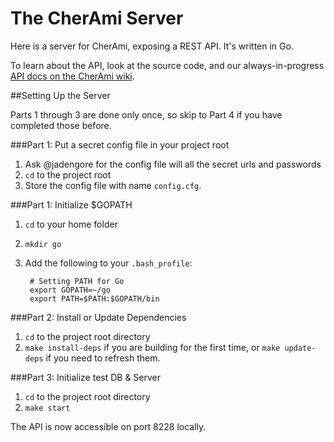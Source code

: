 # The CherAmi Server

Here is a server for CherAmi, exposing a REST API.  It's written in Go.

To learn about the API, look at the source code, and our always-in-progress [API docs on the CherAmi wiki](https://github.com/rtoal/cher-ami/wiki/API-Documentation).

##Setting Up the Server

Parts 1 through 3 are done only once, so skip to Part 4 if you have completed those before.

###Part 1: Put a secret config file in your project root

1. Ask @jadengore for the config file will all the secret urls and passwords
2. `cd` to the project root
3. Store the config file with name `config.cfg`.


###Part 1: Initialize $GOPATH

1. `cd` to your home folder
2. `mkdir go`
3. Add the following to your `.bash_profile`:

        # Setting PATH for Go
        export GOPATH=~/go
        export PATH=$PATH:$GOPATH/bin

###Part 2: Install or Update Dependencies

1. `cd` to the project root directory
2. `make install-deps` if you are building for the first time, or `make update-deps` if you need to refresh them.

###Part 3: Initialize test DB & Server

1. `cd` to the project root directory
2. `make start`

The API is now accessible on port 8228 locally.
